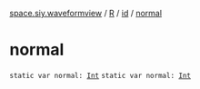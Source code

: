[space.siy.waveformview](../../index.md) / [R](../index.md) / [id](index.md) / [normal](./normal.md)

# normal

`static var normal: `[`Int`](https://kotlinlang.org/api/latest/jvm/stdlib/kotlin/-int/index.html)
`static var normal: `[`Int`](https://kotlinlang.org/api/latest/jvm/stdlib/kotlin/-int/index.html)